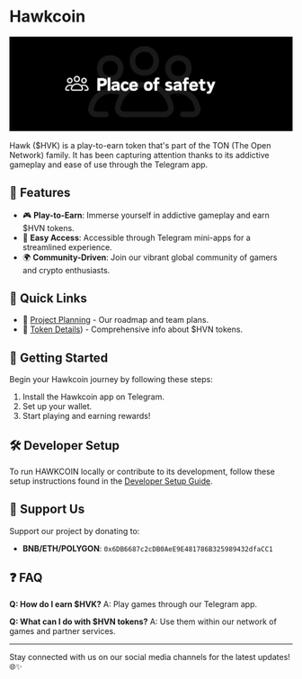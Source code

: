 # Hawkcoin

![Havencoin Banner](git/img/IMG_6932.PNG)

Hawk ($HVK) is a play-to-earn token that's part of the TON (The Open Network) family. It has been capturing attention thanks to its addictive gameplay and ease of use through the Telegram app.

## 🚀 Features

- 🎮 **Play-to-Earn**: Immerse yourself in addictive gameplay and earn $HVN tokens.
- 📱 **Easy Access**: Accessible through Telegram mini-apps for a streamlined experience.
- 🌍 **Community-Driven**: Join our vibrant global community of gamers and crypto enthusiasts.

## 🔗 Quick Links

- 📃 [Project Planning](https://github.com/all0x0/hawk.git) - Our roadmap and team plans.
- 📘 [Token Details](https://github.com/all0x0/hawk.git)) - Comprehensive info about $HVN tokens.

## 🚀 Getting Started

Begin your Hawkcoin journey by following these steps:
1. Install the Hawkcoin app on Telegram.
2. Set up your wallet.
3. Start playing and earning rewards!

## 🛠 Developer Setup

To run HAWKCOIN locally or contribute to its development, follow these setup instructions found in the [Developer Setup Guide](instructions/developer.md).

## 💖 Support Us

Support our project by donating to:
- **BNB/ETH/POLYGON**: `0x6DB6687c2cDB0AeE9E481786B325989432dfaCC1`

## ❓ FAQ

**Q: How do I earn $HVK?**
A: Play games through our Telegram app.

**Q: What can I do with $HVN tokens?**
A: Use them within our network of games and partner services.

---

Stay connected with us on our social media channels for the latest updates! 🌐✨
